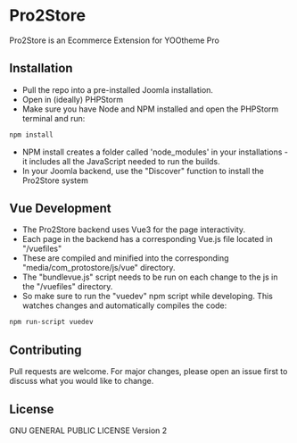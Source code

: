 # Pro2Store

Pro2Store is an Ecommerce Extension for YOOtheme Pro

## Installation

- Pull the repo into a pre-installed Joomla installation.
- Open in (ideally) PHPStorm
- Make sure you have Node and NPM installed and open the PHPStorm terminal and run:

```bash
npm install
```

- NPM install creates a folder called 'node_modules' in your installations - it includes all the JavaScript needed to run the builds.
- In your Joomla backend, use the "Discover" function to install the Pro2Store system

## Vue Development

- The Pro2Store backend uses Vue3 for the page interactivity. 
- Each page in the backend has a corresponding Vue.js file located in "/vuefiles"
- These are compiled and minified into the corresponding "media/com_protostore/js/vue" directory.
- The "bundlevue.js" script needs to be run on each change to the js in the "/vuefiles" directory.
- So make sure to run the "vuedev" npm script while developing. This watches changes and automatically compiles the code:

```bash
npm run-script vuedev
```

## Contributing
Pull requests are welcome. For major changes, please open an issue first to discuss what you would like to change.


## License
GNU GENERAL PUBLIC LICENSE Version 2
